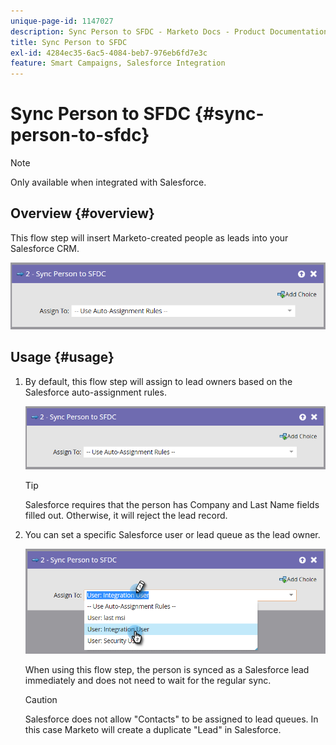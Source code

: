 ```yaml
---
unique-page-id: 1147027
description: Sync Person to SFDC - Marketo Docs - Product Documentation
title: Sync Person to SFDC
exl-id: 4284ec35-6ac5-4084-beb7-976eb6fd7e3c
feature: Smart Campaigns, Salesforce Integration
---
```

# Sync Person to SFDC {#sync-person-to-sfdc}

>[!NOTE]
>
>Only available when integrated with Salesforce.

## Overview {#overview}

This flow step will insert Marketo-created people as leads into your Salesforce CRM.

![](assets/sync-person-to-sfdc.png)

## Usage {#usage}

1. By default, this flow step will assign to lead owners based on the Salesforce auto-assignment rules.

   ![](assets/sync-person-to-sfdc.png)

   >[!TIP]
   >
   >Salesforce requires that the person has Company and Last Name fields filled out. Otherwise, it will reject the lead record.

1. You can set a specific Salesforce user or lead queue as the lead owner.

   ![](assets/sync-person-to-sfdc-2.png)

   When using this flow step, the person is synced as a Salesforce lead immediately and does not need to wait for the regular sync.

   >[!CAUTION]
   >
   >Salesforce does not allow "Contacts" to be assigned to lead queues. In this case Marketo will create a duplicate "Lead" in Salesforce.

